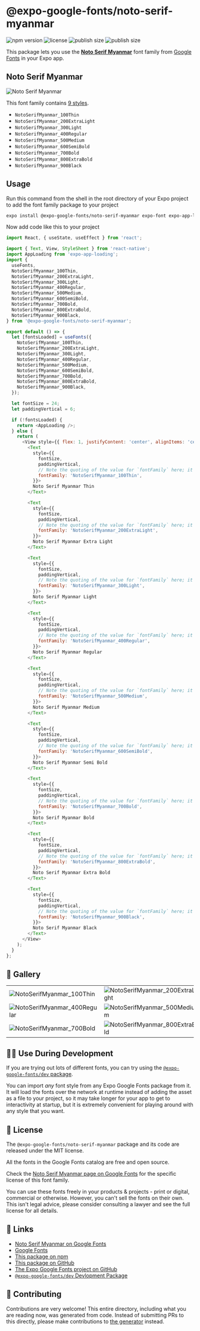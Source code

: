 # @expo-google-fonts/noto-serif-myanmar

![npm version](https://flat.badgen.net/npm/v/@expo-google-fonts/noto-serif-myanmar)
![license](https://flat.badgen.net/github/license/expo/google-fonts)
![publish size](https://flat.badgen.net/packagephobia/install/@expo-google-fonts/noto-serif-myanmar)
![publish size](https://flat.badgen.net/packagephobia/publish/@expo-google-fonts/noto-serif-myanmar)

This package lets you use the [**Noto Serif Myanmar**](https://fonts.google.com/specimen/Noto+Serif+Myanmar) font family from [Google Fonts](https://fonts.google.com/) in your Expo app.

## Noto Serif Myanmar

![Noto Serif Myanmar](./font-family.png)

This font family contains [9 styles](#-gallery).

- `NotoSerifMyanmar_100Thin`
- `NotoSerifMyanmar_200ExtraLight`
- `NotoSerifMyanmar_300Light`
- `NotoSerifMyanmar_400Regular`
- `NotoSerifMyanmar_500Medium`
- `NotoSerifMyanmar_600SemiBold`
- `NotoSerifMyanmar_700Bold`
- `NotoSerifMyanmar_800ExtraBold`
- `NotoSerifMyanmar_900Black`

## Usage

Run this command from the shell in the root directory of your Expo project to add the font family package to your project
```sh
expo install @expo-google-fonts/noto-serif-myanmar expo-font expo-app-loading
```

Now add code like this to your project
```js
import React, { useState, useEffect } from 'react';

import { Text, View, StyleSheet } from 'react-native';
import AppLoading from 'expo-app-loading';
import {
  useFonts,
  NotoSerifMyanmar_100Thin,
  NotoSerifMyanmar_200ExtraLight,
  NotoSerifMyanmar_300Light,
  NotoSerifMyanmar_400Regular,
  NotoSerifMyanmar_500Medium,
  NotoSerifMyanmar_600SemiBold,
  NotoSerifMyanmar_700Bold,
  NotoSerifMyanmar_800ExtraBold,
  NotoSerifMyanmar_900Black,
} from '@expo-google-fonts/noto-serif-myanmar';

export default () => {
  let [fontsLoaded] = useFonts({
    NotoSerifMyanmar_100Thin,
    NotoSerifMyanmar_200ExtraLight,
    NotoSerifMyanmar_300Light,
    NotoSerifMyanmar_400Regular,
    NotoSerifMyanmar_500Medium,
    NotoSerifMyanmar_600SemiBold,
    NotoSerifMyanmar_700Bold,
    NotoSerifMyanmar_800ExtraBold,
    NotoSerifMyanmar_900Black,
  });

  let fontSize = 24;
  let paddingVertical = 6;

  if (!fontsLoaded) {
    return <AppLoading />;
  } else {
    return (
      <View style={{ flex: 1, justifyContent: 'center', alignItems: 'center' }}>
        <Text
          style={{
            fontSize,
            paddingVertical,
            // Note the quoting of the value for `fontFamily` here; it expects a string!
            fontFamily: 'NotoSerifMyanmar_100Thin',
          }}>
          Noto Serif Myanmar Thin
        </Text>

        <Text
          style={{
            fontSize,
            paddingVertical,
            // Note the quoting of the value for `fontFamily` here; it expects a string!
            fontFamily: 'NotoSerifMyanmar_200ExtraLight',
          }}>
          Noto Serif Myanmar Extra Light
        </Text>

        <Text
          style={{
            fontSize,
            paddingVertical,
            // Note the quoting of the value for `fontFamily` here; it expects a string!
            fontFamily: 'NotoSerifMyanmar_300Light',
          }}>
          Noto Serif Myanmar Light
        </Text>

        <Text
          style={{
            fontSize,
            paddingVertical,
            // Note the quoting of the value for `fontFamily` here; it expects a string!
            fontFamily: 'NotoSerifMyanmar_400Regular',
          }}>
          Noto Serif Myanmar Regular
        </Text>

        <Text
          style={{
            fontSize,
            paddingVertical,
            // Note the quoting of the value for `fontFamily` here; it expects a string!
            fontFamily: 'NotoSerifMyanmar_500Medium',
          }}>
          Noto Serif Myanmar Medium
        </Text>

        <Text
          style={{
            fontSize,
            paddingVertical,
            // Note the quoting of the value for `fontFamily` here; it expects a string!
            fontFamily: 'NotoSerifMyanmar_600SemiBold',
          }}>
          Noto Serif Myanmar Semi Bold
        </Text>

        <Text
          style={{
            fontSize,
            paddingVertical,
            // Note the quoting of the value for `fontFamily` here; it expects a string!
            fontFamily: 'NotoSerifMyanmar_700Bold',
          }}>
          Noto Serif Myanmar Bold
        </Text>

        <Text
          style={{
            fontSize,
            paddingVertical,
            // Note the quoting of the value for `fontFamily` here; it expects a string!
            fontFamily: 'NotoSerifMyanmar_800ExtraBold',
          }}>
          Noto Serif Myanmar Extra Bold
        </Text>

        <Text
          style={{
            fontSize,
            paddingVertical,
            // Note the quoting of the value for `fontFamily` here; it expects a string!
            fontFamily: 'NotoSerifMyanmar_900Black',
          }}>
          Noto Serif Myanmar Black
        </Text>
      </View>
    );
  }
};

```

## 🔡 Gallery


||||
|-|-|-|
|![NotoSerifMyanmar_100Thin](./NotoSerifMyanmar_100Thin.ttf.png)|![NotoSerifMyanmar_200ExtraLight](./NotoSerifMyanmar_200ExtraLight.ttf.png)|![NotoSerifMyanmar_300Light](./NotoSerifMyanmar_300Light.ttf.png)||
|![NotoSerifMyanmar_400Regular](./NotoSerifMyanmar_400Regular.ttf.png)|![NotoSerifMyanmar_500Medium](./NotoSerifMyanmar_500Medium.ttf.png)|![NotoSerifMyanmar_600SemiBold](./NotoSerifMyanmar_600SemiBold.ttf.png)||
|![NotoSerifMyanmar_700Bold](./NotoSerifMyanmar_700Bold.ttf.png)|![NotoSerifMyanmar_800ExtraBold](./NotoSerifMyanmar_800ExtraBold.ttf.png)|![NotoSerifMyanmar_900Black](./NotoSerifMyanmar_900Black.ttf.png)||


## 👩‍💻 Use During Development

If you are trying out lots of different fonts, you can try using the [`@expo-google-fonts/dev` package](https://github.com/expo/google-fonts/tree/master/font-packages/dev#readme).

You can import *any* font style from any Expo Google Fonts package from it. It will load the fonts
over the network at runtime instead of adding the asset as a file to your project, so it may take longer
for your app to get to interactivity at startup, but it is extremely convenient
for playing around with any style that you want.

## 📖 License

The `@expo-google-fonts/noto-serif-myanmar` package and its code are released under the MIT license.

All the fonts in the Google Fonts catalog are free and open source.

Check the [Noto Serif Myanmar page on Google Fonts](https://fonts.google.com/specimen/Noto+Serif+Myanmar) for the specific license of this font family.

You can use these fonts freely in your products & projects - print or digital, commercial or otherwise. However, you can't sell the fonts on their own. This isn't legal advice, please consider consulting a lawyer and see the full license for all details.

## 🔗 Links

- [Noto Serif Myanmar on Google Fonts](https://fonts.google.com/specimen/Noto+Serif+Myanmar)
- [Google Fonts](https://fonts.google.com/)
- [This package on npm](https://www.npmjs.com/package/@expo-google-fonts/noto-serif-myanmar)
- [This package on GitHub](https://github.com/expo/google-fonts/tree/master/font-packages/noto-serif-myanmar)
- [The Expo Google Fonts project on GitHub](https://github.com/expo/google-fonts)
- [`@expo-google-fonts/dev` Devlopment Package](https://github.com/expo/google-fonts/tree/master/font-packages/dev)

## 🤝 Contributing

Contributions are very welcome! This entire directory, including what you are reading now, was generated from code. Instead of submitting PRs to this directly, please make contributions to [the generator](https://github.com/expo/google-fonts/tree/master/packages/generator) instead.
